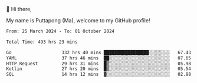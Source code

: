 👋 Hi there,

My name is Puttapong (Ma), welcome to my GitHub profile!

<!--START_SECTION:waka-->

```txt
From: 25 March 2024 - To: 01 October 2024

Total Time: 493 hrs 23 mins

Go                   332 hrs 40 mins █████████████████░░░░░░░░   67.43 %
YAML                 37 hrs 46 mins  ██░░░░░░░░░░░░░░░░░░░░░░░   07.65 %
HTTP Request         29 hrs 31 mins  █▒░░░░░░░░░░░░░░░░░░░░░░░   05.98 %
Kotlin               27 hrs 20 mins  █▒░░░░░░░░░░░░░░░░░░░░░░░   05.54 %
SQL                  14 hrs 12 mins  ▓░░░░░░░░░░░░░░░░░░░░░░░░   02.88 %
```

<!--END_SECTION:waka-->
